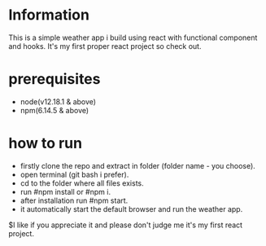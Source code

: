 # Information
This is a simple weather app i build using react with functional component and hooks. It's my first proper
react project so check out.

# prerequisites
- node(v12.18.1 & above)
- npm(6.14.5 & above)

# how to run
- firstly clone the repo and extract in folder (folder name - you choose).
- open terminal (git bash i prefer).
- cd to the folder where all files exists.
- run #npm install or #npm i.
- after installation run #npm start.
- it automatically start the default browser and run the weather app.

$I like if you appreciate it and please don't judge me it's my first react project.


